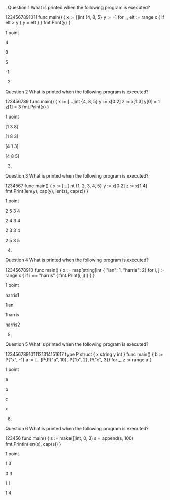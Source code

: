 .
Question 1
What is printed when the following program is executed?

1234567891011
func main() {
  x := []int {4, 8, 5}
  y := -1
  for _, elt := range x {
    if elt > y {
      y = elt
    }
  }
  fmt.Print(y)
}

1 point

4


8


5


-1

2.
Question 2
What is printed when the following program is executed?

123456789
func main() {
  x := [...]int {4, 8, 5}
  y := x[0:2]
  z := x[1:3]
  y[0] = 1
  z[1] = 3
  fmt.Print(x)
}

1 point

[1 3 8]


[1 8 3]


[4 1 3]


[4 8 5]

3.
Question 3
What is printed when the following program is executed?

1234567
func main() {
  x := [...]int {1, 2, 3, 4, 5}
  y := x[0:2]
  z := x[1:4]
  fmt.Print(len(y), cap(y), len(z), cap(z))
}

1 point

2 5 3 4


2 4 3 4


2 3 3 4


2 5 3 5

4.
Question 4
What is printed when the following program is executed?

12345678910
func main() {
  x := map[string]int {
    "ian": 1, "harris": 2}
  for i, j := range x {
    if i == "harris" {
      fmt.Print(i, j)
    }
  }
}

1 point

harris1


1ian


1harris


harris2

5.
Question 5
What is printed when the following program is executed?

1234567891011121314151617
type P struct {
    x string
y int
} 
func main() {
  b := P{"x", -1}
  a := [...]P{P{"a", 10}, 
        P{"b", 2},
        P{"c", 3}}
  for _, z := range a {

1 point

a


b


c


x

6.
Question 6
What is printed when the following program is executed?

123456
func main() {
  s := make([]int, 0, 3)
  s = append(s, 100)
  fmt.Println(len(s), cap(s))
}

1 point

1 3


0 3


1 1


1 4
